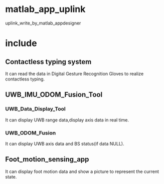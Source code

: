 # matlab_app_uplink
uplink_write_by_matlab_appdesigner
# include
## Contactless typing system
It can read the data in Digital Gesture Recognition Gloves to realize contactless typing.
## UWB_IMU_ODOM_Fusion_Tool
### UWB_Data_Display_Tool
It can display UWB range data,display axis data in real time.
### UWB_ODOM_Fusion
It can display UWB axis data and BS status(if data NULL).
## Foot_motion_sensing_app
It can display foot motion data and show a picture to represent the current state.
